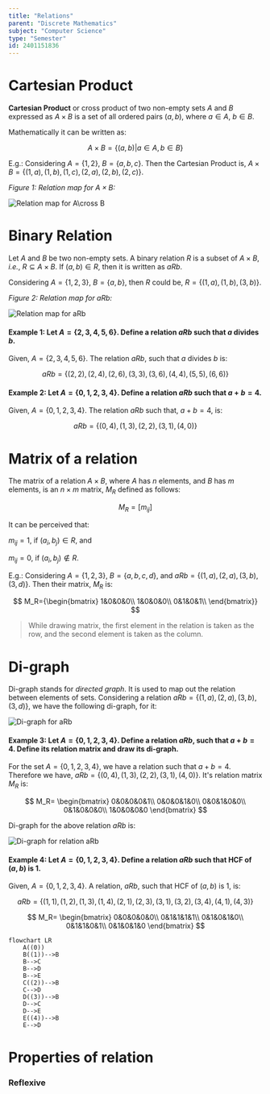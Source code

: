 ```yaml
---
title: "Relations"
parent: "Discrete Mathematics"
subject: "Computer Science"
type: "Semester"
id: 2401151836
---
```


# Cartesian Product

**Cartesian Product** or cross product of two non-empty sets $A$ and $B$ expressed as $A\times B$ is a set of all ordered pairs $(a,b)$, where $a\in A$, $b\in B$.

Mathematically it can be written as:

$$
A\times B=\{(a,b)|a\in A,b\in B\}
$$

E.g.: Considering $A=\{1,2\}$, $B=\{a,b,c\}$. Then the Cartesian Product is, $A\times B=\{(1,a),(1,b),(1,c),(2,a),(2,b),(2,c)\}$.

_Figure 1: Relation map for $A\times B$:_

![Relation map for $A\cross B$](/_data/2401151836-1.png)

# Binary Relation

Let $A$ and $B$ be two non-empty sets. A binary relation $R$ is a subset of $A\times B$, _i.e._, $R\subseteq A\times B$. If $(a,b)\in R$, then it is written as $aRb$.

Considering $A=\{1,2,3\}$, $B=\{a,b\}$, then $R$ could be, $R=\{(1,a),(1,b),(3,b)\}$.

_Figure 2: Relation map for $aRb$:_

![Relation map for $aRb$](/_data/2401151836-2.png)

#### Example 1: Let $A=\{2,3,4,5,6\}$. Define a relation $aRb$ such that $a$ divides $b$.

Given, $A=\{2,3,4,5,6\}$. The relation $aRb$, such that $a$ divides $b$ is:

$$
aRb=\{(2,2),(2,4),(2,6),(3,3),(3,6),(4,4),(5,5),(6,6)\}
$$

#### Example 2: Let $A=\{0,1,2,3,4\}$. Define a relation $aRb$ such that $a+b=4$.

Given, $A=\{0,1,2,3,4\}$. The relation $aRb$ such that, $a+b=4$, is:

$$
aRb=\{(0,4),(1,3),(2,2),(3,1),(4,0)\}
$$

# Matrix of a relation

The matrix of a relation $A\times B$, where $A$ has $n$ elements, and $B$ has $m$ elements, is an $n\times m$ matrix, $M_R$ defined as follows:

$$
M_R=[m_{ij}]
$$

It can be perceived that:

$m_{ij}=1$, if $(a_i,b_j)\in R$, and

$m_{ij}=0$, if $(a_i,b_j)\notin R$.

E.g.: Considering $A=\{1,2,3\}$, $B=\{a,b,c,d\}$, and $aRb=\{(1,a),(2,a),(3,b),(3,d)\}$. Then their matrix, $M_R$ is:

$$
M_R={\begin{bmatrix}
1&0&0&0\\
1&0&0&0\\
0&1&0&1\\
\end{bmatrix}}
$$

> While drawing matrix, the first element in the relation is taken as the row, and the second element is taken as the column.

# Di-graph

Di-graph stands for _directed graph_. It is used to map out the relation between elements of sets. Considering a relation $aRb=\{(1,a),(2,a),(3,b),(3,d)\}$, we have the following di-graph, for it:

![Di-graph for $aRb$](/_data/2401151836-3.png)

#### Example 3: Let $A=\{0,1,2,3,4\}$. Define a relation $aRb$, such that $a+b=4$. Define its relation matrix and draw its di-graph.

For the set $A=\{0,1,2,3,4\}$, we have a relation such that $a+b=4$. Therefore we have, $aRb=\{(0,4),(1,3),(2,2),(3,1),(4,0)\}$. It's relation matrix $M_R$ is:

$$
M_R=
\begin{bmatrix}
0&0&0&0&1\\
0&0&0&1&0\\
0&0&1&0&0\\
0&1&0&0&0\\
1&0&0&0&0
\end{bmatrix}
$$

Di-graph for the above relation $aRb$ is:

![Di-graph for relation $aRb$](/_data/2401151836-4.png)

#### Example 4: Let $A=\{0,1,2,3,4\}$. Define a relation $aRb$ such that HCF of $(a,b)$ is $1$.

Given, $A=\{0,1,2,3,4\}$. A relation, $aRb$, such that HCF of $(a,b)$ is $1$, is:

$$
aRb=\{(1,1),(1,2),(1,3),(1,4),(2,1),(2,3),(3,1),(3,2),(3,4),(4,1),(4,3)\}
$$

$$
M_R=
\begin{bmatrix}
0&0&0&0&0\\
0&1&1&1&1\\
0&1&0&1&0\\
0&1&1&0&1\\
0&1&0&1&0
\end{bmatrix}
$$

```mermaid
flowchart LR
    A((0))
    B((1))-->B
    B-->C
    B-->D
    B-->E
    C((2))-->B
    C-->D
    D((3))-->B
    D-->C
    D-->E
    E((4))-->B
    E-->D
```

# Properties of relation

### Reflexive
